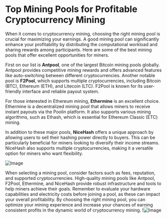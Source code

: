 # Top Mining Pools for Profitable Cryptocurrency Mining

When it comes to cryptocurrency mining, choosing the right mining pool is crucial for maximizing your earnings. A good mining pool can significantly enhance your profitability by distributing the computational workload and sharing rewards among participants. Here are some of the best mining pools that offer excellent opportunities for miners.

First on our list is **Antpool**, one of the largest Bitcoin mining pools globally. Antpool provides competitive mining rewards and offers advanced features like auto-switching between different cryptocurrencies. Another notable pool is **F2Pool**, which supports multiple cryptocurrencies, including Bitcoin (BTC), Ethereum (ETH), and Litecoin (LTC). F2Pool is known for its user-friendly interface and reliable payout system.

For those interested in Ethereum mining, **Ethermine** is an excellent choice. Ethermine is a decentralized mining pool that allows miners to receive instant payouts via the Poolin platform. It also supports various mining algorithms, such as Ethash, which is essential for Ethereum Classic (ETC) mining.

In addition to these major pools, **NiceHash** offers a unique approach by allowing users to sell their hashing power directly to buyers. This can be particularly beneficial for miners looking to diversify their income streams. NiceHash also supports multiple cryptocurrencies, making it a versatile option for miners who want flexibility.

![Image](https://github.com/user-attachments/assets/590b50a7-4459-4e76-8a31-559aed223621)

When selecting a mining pool, consider factors such as fees, reputation, and supported cryptocurrencies. High-quality mining pools like Antpool, F2Pool, Ethermine, and NiceHash provide robust infrastructure and tools to help miners achieve their goals. Remember to evaluate your hardware capabilities and electricity costs before joining a pool, as these can impact your overall profitability. By choosing the right mining pool, you can optimize your mining experience and increase your chances of earning consistent profits in the dynamic world of cryptocurrency mining. !![Image](https://github.com/user-attachments/assets/590b50a7-4459-4e76-8a31-559aed223621)